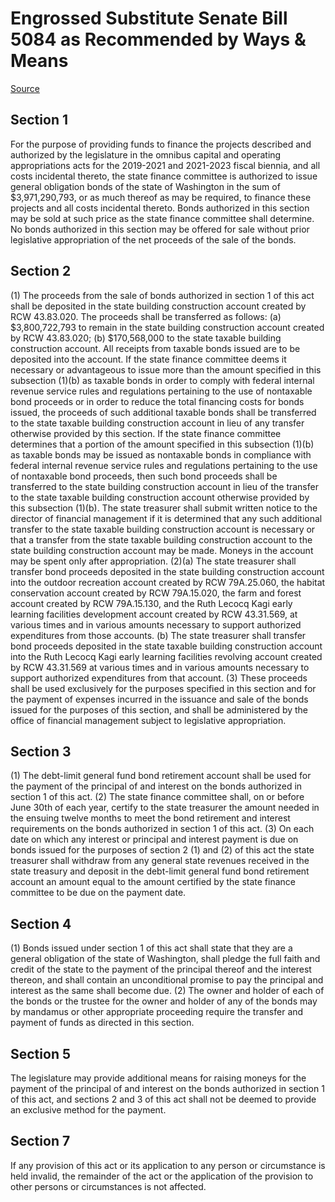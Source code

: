 # Engrossed Substitute Senate Bill 5084 as Recommended by Ways & Means

[Source](http://lawfilesext.leg.wa.gov/biennium/2021-22/Xml/Bills/Senate%20Bills/5084-S.E.xml)
## Section 1
For the purpose of providing funds to finance the projects described and authorized by the legislature in the omnibus capital and operating appropriations acts for the 2019-2021 and 2021-2023 fiscal biennia, and all costs incidental thereto, the state finance committee is authorized to issue general obligation bonds of the state of Washington in the sum of $3,971,290,793, or as much thereof as may be required, to finance these projects and all costs incidental thereto. Bonds authorized in this section may be sold at such price as the state finance committee shall determine. No bonds authorized in this section may be offered for sale without prior legislative appropriation of the net proceeds of the sale of the bonds.

## Section 2
(1) The proceeds from the sale of bonds authorized in section 1 of this act shall be deposited in the state building construction account created by RCW 43.83.020. The proceeds shall be transferred as follows:
(a) $3,800,722,793 to remain in the state building construction account created by RCW 43.83.020;
(b) $170,568,000 to the state taxable building construction account. All receipts from taxable bonds issued are to be deposited into the account. If the state finance committee deems it necessary or advantageous to issue more than the amount specified in this subsection (1)(b) as taxable bonds in order to comply with federal internal revenue service rules and regulations pertaining to the use of nontaxable bond proceeds or in order to reduce the total financing costs for bonds issued, the proceeds of such additional taxable bonds shall be transferred to the state taxable building construction account in lieu of any transfer otherwise provided by this section. If the state finance committee determines that a portion of the amount specified in this subsection (1)(b) as taxable bonds may be issued as nontaxable bonds in compliance with federal internal revenue service rules and regulations pertaining to the use of nontaxable bond proceeds, then such bond proceeds shall be transferred to the state building construction account in lieu of the transfer to the state taxable building construction account otherwise provided by this subsection (1)(b). The state treasurer shall submit written notice to the director of financial management if it is determined that any such additional transfer to the state taxable building construction account is necessary or that a transfer from the state taxable building construction account to the state building construction account may be made. Moneys in the account may be spent only after appropriation.
(2)(a) The state treasurer shall transfer bond proceeds deposited in the state building construction account into the outdoor recreation account created by RCW 79A.25.060, the habitat conservation account created by RCW 79A.15.020, the farm and forest account created by RCW 79A.15.130, and the Ruth Lecocq Kagi early learning facilities development account created by RCW 43.31.569, at various times and in various amounts necessary to support authorized expenditures from those accounts.
(b) The state treasurer shall transfer bond proceeds deposited in the state taxable building construction account into the Ruth Lecocq Kagi early learning facilities revolving account created by RCW 43.31.569 at various times and in various amounts necessary to support authorized expenditures from that account.
(3) These proceeds shall be used exclusively for the purposes specified in this section and for the payment of expenses incurred in the issuance and sale of the bonds issued for the purposes of this section, and shall be administered by the office of financial management subject to legislative appropriation.

## Section 3
(1) The debt-limit general fund bond retirement account shall be used for the payment of the principal of and interest on the bonds authorized in section 1 of this act.
(2) The state finance committee shall, on or before June 30th of each year, certify to the state treasurer the amount needed in the ensuing twelve months to meet the bond retirement and interest requirements on the bonds authorized in section 1 of this act.
(3) On each date on which any interest or principal and interest payment is due on bonds issued for the purposes of section 2 (1) and (2) of this act the state treasurer shall withdraw from any general state revenues received in the state treasury and deposit in the debt-limit general fund bond retirement account an amount equal to the amount certified by the state finance committee to be due on the payment date.

## Section 4
(1) Bonds issued under section 1 of this act shall state that they are a general obligation of the state of Washington, shall pledge the full faith and credit of the state to the payment of the principal thereof and the interest thereon, and shall contain an unconditional promise to pay the principal and interest as the same shall become due.
(2) The owner and holder of each of the bonds or the trustee for the owner and holder of any of the bonds may by mandamus or other appropriate proceeding require the transfer and payment of funds as directed in this section.

## Section 5
The legislature may provide additional means for raising moneys for the payment of the principal of and interest on the bonds authorized in section 1 of this act, and sections 2 and 3 of this act shall not be deemed to provide an exclusive method for the payment.

## Section 7
If any provision of this act or its application to any person or circumstance is held invalid, the remainder of the act or the application of the provision to other persons or circumstances is not affected.
